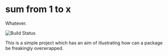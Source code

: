 # sum from 1 to x

Whatever.

![Build Status](https://img.shields.io/travis/outloudvi/sum_from_1_to_x.svg)

This is a simple project which has an aim of illustrating how can a package be freakingly overwrapped.
